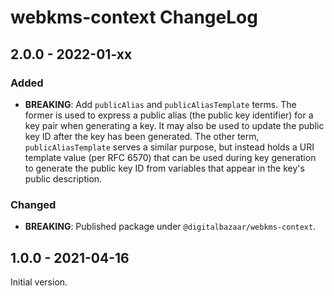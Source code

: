 # webkms-context ChangeLog

## 2.0.0 - 2022-01-xx

### Added
- **BREAKING**: Add `publicAlias` and `publicAliasTemplate` terms. The
  former is used to express a public alias (the public key identifier)
  for a key pair when generating a key. It may also be used to update
  the public key ID after the key has been generated. The other term,
  `publicAliasTemplate` serves a similar purpose, but instead holds
  a URI template value (per RFC 6570) that can be used during key
  generation to generate the public key ID from variables that appear
  in the key's public description.

### Changed
- **BREAKING**: Published package under `@digitalbazaar/webkms-context`.

## 1.0.0 - 2021-04-16

Initial version.
